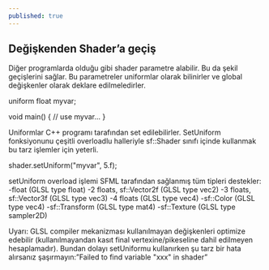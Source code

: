 ```yaml
---
published: true
---
```

## Değişkenden Shader’a geçiş

Diğer programlarda olduğu gibi shader parametre alabilir. Bu da şekil geçişlerini sağlar. Bu parametreler uniformlar olarak bilinirler ve global değişkenler olarak deklare edilmeledirler.

uniform float myvar;

void main()
{
    // use myvar...
}

Uniformlar C++ programı tarafından set edilebilirler. SetUniform fonksiyonunu çeşitli overloadlu halleriyle sf::Shader sınıfı içinde kullanmak bu tarz işlemler için yeterli.  

shader.setUniform("myvar", 5.f);

setUniform overload işlemi SFML tarafından sağlanmış tüm tipleri destekler:
    -float (GLSL type float)
    -2 floats, sf::Vector2f (GLSL type vec2)
    -3 floats, sf::Vector3f (GLSL type vec3)
    -4 floats (GLSL type vec4)
    -sf::Color (GLSL type vec4)
    -sf::Transform (GLSL type mat4)
    -sf::Texture (GLSL type sampler2D)

Uyarı: GLSL compiler mekanizması kullanılmayan değişkenleri optimize edebilir (kullanılmayandan kasıt final vertexine/pikeseline  dahil edilmeyen hesaplamadır). Bundan dolayı setUniformu kullanırken şu tarz bir hata alırsanız şaşırmayın:”Failed to find variable "xxx" in shader”
